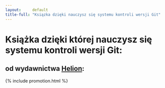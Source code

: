 ```yaml
---
layout:     default
title-full: "Ksiązka dzięki nauczysz się systemu kontroli wersji Git"
---
```


# Książka dzięki której nauczysz się systemu kontroli wersji Git:
## od wydawnictwa [Helion](https://helion.pl/view/9102Q):

{% include promotion.html %}

<div class="book">
    <script src="https://helion.pl/plugins/new/ksiazkasm.phi?id=gitroz&nr=9102Q&size=181&utf8=1"></script>
</div>